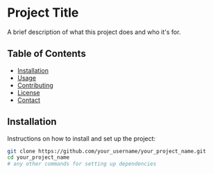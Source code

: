 # Project Title

A brief description of what this project does and who it's for.

## Table of Contents

- [Installation](#installation)
- [Usage](#usage)
- [Contributing](#contributing)
- [License](#license)
- [Contact](#contact)

## Installation

Instructions on how to install and set up the project:

```bash
git clone https://github.com/your_username/your_project_name.git
cd your_project_name
# any other commands for setting up dependencies
